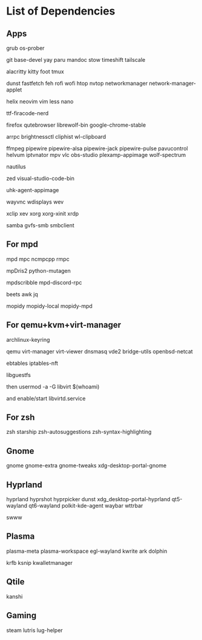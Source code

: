 # List of Dependencies

## Apps

grub os-prober

git base-devel yay paru mandoc stow timeshift tailscale

alacritty kitty foot tmux

dunst fastfetch feh rofi wofi htop nvtop networkmanager network-manager-applet

helix neovim vim less nano

ttf-firacode-nerd

firefox qutebrowser librewolf-bin google-chrome-stable

arrpc brightnessctl cliphist wl-clipboard

ffmpeg pipewire pipewire-alsa pipewire-jack pipewire-pulse pavucontrol helvum iptvnator mpv vlc obs-studio plexamp-appimage wolf-spectrum

nautilus

zed visual-studio-code-bin

uhk-agent-appimage

wayvnc wdisplays wev

xclip xev xorg xorg-xinit xrdp

samba gvfs-smb smbclient

## For mpd

mpd mpc ncmpcpp rmpc

mpDris2 python-mutagen

mpdscribble mpd-discord-rpc

beets awk jq

mopidy mopidy-local mopidy-mpd

## For qemu+kvm+virt-manager

archlinux-keyring

qemu virt-manager virt-viewer dnsmasq vde2 bridge-utils openbsd-netcat

ebtables iptables-nft

libguestfs

then usermod -a -G libvirt $(whoami)

and enable/start libvirtd.service

## For zsh

zsh starship zsh-autosuggestions zsh-syntax-highlighting

## Gnome

gnome gnome-extra gnome-tweaks xdg-desktop-portal-gnome

## Hyprland

hyprland hyprshot hyprpicker dunst xdg_desktop-portal-hyprland qt5-wayland qt6-wayland polkit-kde-agent waybar wttrbar

swww

## Plasma

plasma-meta plasma-workspace egl-wayland kwrite ark dolphin

krfb ksnip kwalletmanager

## Qtile

kanshi

## Gaming

steam lutris lug-helper

